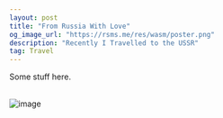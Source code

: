 ```yaml
---
layout: post
title: "From Russia With Love"
og_image_url: "https://rsms.me/res/wasm/poster.png"
description: "Recently I Travelled to the USSR"
tag: Travel
---
```


Some stuff here.
<br />
<br />


![image](http://i.imgur.com/120tJUE.jpg)
